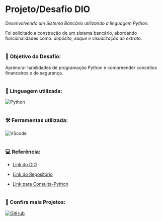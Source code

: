 
# Projeto/Desafio DIO

*Desenvolvendo um Sistema Bancário utilizando a linguagem Python.*

Foi solicitado a construção de um sistema bancário, abordando funcionalidades como: *depósito, saque e visualização de extrato*.
# 

### 📌 Objetivo do Desafio:

Aprimorar habilidades de programação Python e compreender conceitos financeiros e de segurança.
#

### 💬 Linguagem utilizada:

![Python](https://img.shields.io/badge/Python-3776AB?style=for-the-badge&logo=python&logoColor=white)
#

### 🛠️ Ferramentas utilizada:

![VScode](https://img.shields.io/badge/Visual_Studio_Code-0078D4?style=for-the-badge&logo=visual%20studio%20code&logoColor=white)
#

### 💻 Referência:
- [Link do DIO](https://web.dio.me/)

- [Link do Repositório](https://github.com/digitalinnovationone/trilha-python-dio)

- [Link para Consulta-Python](https://www.w3schools.com/python/default.asp)
#

### 🔎 Confira mais Projetos: 

[![GitHub](https://img.shields.io/badge/GitHub-0078D4?style=for-the-badge&logo=github&logoColor=white)](https://github.com/JessicaSouza247)
